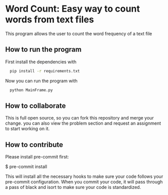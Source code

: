 # Word Count: Easy way to count words from text files
This program allows the user to count the word frequency of a text file

## How to run the program

First install the dependencies with
```bash
  pip install -r requirements.txt
```
Now you can run the program with
```bash
  python MainFrame.py
```

## How to collaborate

This is full open source, so you can fork this repository and merge your change. you can also view the problem section and request an assignment to start working on it.

## How to contribute

Please install pre-commit first:

$ pre-commit install

This will install all the necessary hooks to make sure your code follows your pre-commit configuration.
When you commit your code, it will pass through a pass of black and isort to make sure your code is standardized.
